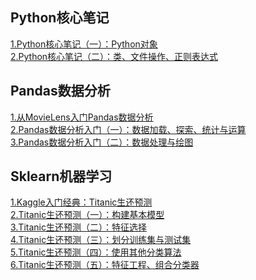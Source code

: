 Python核心笔记
-------
[1.Python核心笔记（一）：Python对象](https://mp.weixin.qq.com/s?__biz=MzU0Njc1NDI3Nw==&mid=100000233&idx=1&sn=0cb69f067c8259585d70830859067374&chksm=7b599a634c2e1375376ff80af457abb9a5b5ea3949806cd85032b43d62c509fad143edbdfc96&scene=18&pass_ticket=pTNkBzpXeFboNQspnu%2Fkxw%2BWVp%2BTK50pMVgYr4VItm8%3D#rd)  
[2.Python核心笔记（二）：类、文件操作、正则表达式](https://mp.weixin.qq.com/s?__biz=MzU0Njc1NDI3Nw==&mid=100000233&idx=2&sn=3049ab3c681bea8bb0dc9142c88bd7d2&chksm=7b599a634c2e1375b9feb6ff4aef45f3acda776da5f27ce0914c1a7fccfcea0fdd24f807af1b&scene=18&pass_ticket=pTNkBzpXeFboNQspnu%2Fkxw%2BWVp%2BTK50pMVgYr4VItm8%3D#rd)  

Pandas数据分析
-------
[1.从MovieLens入门Pandas数据分析](https://mp.weixin.qq.com/s?__biz=MzU0Njc1NDI3Nw==&mid=100000174&idx=1&sn=cb4057e6b85f50adefe7f8ce02bc25fc&chksm=7b599a244c2e133218131e83f49f81327518b95f970aaaf0986900c1155903aa3c9adfa535af&scene=18&pass_ticket=pTNkBzpXeFboNQspnu%2Fkxw%2BWVp%2BTK50pMVgYr4VItm8%3D#rd)  
[2.Pandas数据分析入门（一）：数据加载、探索、统计与运算](https://mp.weixin.qq.com/s?__biz=MzU0Njc1NDI3Nw==&mid=100000174&idx=2&sn=908aa2dd02e1e9fd1522d36cd91078cb&chksm=7b599a244c2e133279ccdce693393800e01cf296e796cacb8d52d0e5fea5feec201b9d40866d&scene=18&pass_ticket=pTNkBzpXeFboNQspnu%2Fkxw%2BWVp%2BTK50pMVgYr4VItm8%3D#rd)  
[3.Pandas数据分析入门（二）：数据处理与绘图](https://mp.weixin.qq.com/s?__biz=MzU0Njc1NDI3Nw==&mid=100000174&idx=3&sn=7868d58a51091afbc01374d244cdf4d4&chksm=7b599a244c2e1332152b2836398a99aa716420df2412a1dd357c95c102aa50e6adef7e71d744&scene=18&pass_ticket=pTNkBzpXeFboNQspnu%2Fkxw%2BWVp%2BTK50pMVgYr4VItm8%3D#rd)

Sklearn机器学习
-------
[1.Kaggle入门经典：Titanic生还预测](https://mp.weixin.qq.com/s?__biz=MzU0Njc1NDI3Nw==&mid=100000054&idx=1&sn=faa8ae51dc870b31ec873d8a6b902e2d&chksm=7b599abc4c2e13aa8d3685093bbb1b7c1750276bfb21f12e0bfcee77aedf0e4d2da2816dc547&scene=18&pass_ticket=pTNkBzpXeFboNQspnu%2Fkxw%2BWVp%2BTK50pMVgYr4VItm8%3D#rd)  
[2.Titanic生还预测（一）：构建基本模型](https://mp.weixin.qq.com/s?__biz=MzU0Njc1NDI3Nw==&mid=100000054&idx=2&sn=7533ad17ff38181d8238c68ef96a4bbb&chksm=7b599abc4c2e13aa50d16c6174faccd6fa9b0e570c7ed2961248d0486225334e448f97f5a3a4&scene=18&pass_ticket=pTNkBzpXeFboNQspnu%2Fkxw%2BWVp%2BTK50pMVgYr4VItm8%3D#rd)  
[3.Titanic生还预测（二）：特征选择](https://mp.weixin.qq.com/s?__biz=MzU0Njc1NDI3Nw==&mid=100000054&idx=3&sn=802b3c129264376e18b506a7b8898acb&chksm=7b599abc4c2e13aadcc2829fcae2d31ee6bc87c720744e1627b82888738e7a4b0cead140b367&scene=18&pass_ticket=pTNkBzpXeFboNQspnu%2Fkxw%2BWVp%2BTK50pMVgYr4VItm8%3D#rd)  
[4.Titanic生还预测（三）：划分训练集与测试集](https://mp.weixin.qq.com/s?__biz=MzU0Njc1NDI3Nw==&mid=100000054&idx=4&sn=3a59048e71220c89840fd79b2bbddf9c&chksm=7b599abc4c2e13aa76c1473fe90a09847c33960a6d40ca1e15f472e3a41f9881ae87d6090a59&scene=18&pass_ticket=pTNkBzpXeFboNQspnu%2Fkxw%2BWVp%2BTK50pMVgYr4VItm8%3D#rd)  
[5.Titanic生还预测（四）：使用其他分类算法](https://mp.weixin.qq.com/s?__biz=MzU0Njc1NDI3Nw==&mid=100000054&idx=5&sn=f645274cdeb88224df8cf4e32d5cb800&chksm=7b599abc4c2e13aac1d589676ac28a35038bef4b0c603eb17aee9f26bf36d83339e381be7a38&scene=18&pass_ticket=pTNkBzpXeFboNQspnu%2Fkxw%2BWVp%2BTK50pMVgYr4VItm8%3D#rd)  
[6.Titanic生还预测（五）：特征工程、组合分类器](https://mp.weixin.qq.com/s?__biz=MzU0Njc1NDI3Nw==&mid=100000054&idx=6&sn=690db0e8c95086e198fb3744bb586559&chksm=7b599abc4c2e13aa8264f17a54f2cafc595c3d0cbe6236accb2ab6d7909bda3e172a1238a534&scene=18&pass_ticket=pTNkBzpXeFboNQspnu%2Fkxw%2BWVp%2BTK50pMVgYr4VItm8%3D#rd)
